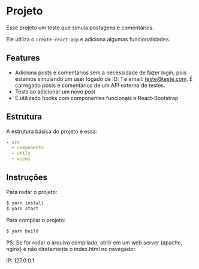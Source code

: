 # Projeto

Esse projeto um teste que simula postagens e comentários.

Ele utiliza o `create-react-app` e adiciona algumas funcionalidades.

## Features

- Adiciona posts e comentários sem a necessidade de fazer login, pois estamos simulando um user logado de ID: 1 e email: teste@teste.com. É carregado posts e comentários de um API externa de testes.
- Tests ao adicionar um novo post
- É utilizado hooks com componentes funcionais e React-Bootstrap

## Estrutura

A estrutura básica do projeto é essa:

```yml
- src
  - components
  - utils
  - views
```

## Instruções

Para rodar o projeto:

```bash
$ yarn install
$ yarn start
```

Para compilar o projeto:

```bash
$ yarn build
```

PS: Se for rodar o arquivo compilado, abrir em um web server (apache, nginx) e não diretamente o index.html no navegador.

IP: 127.0.0.1
